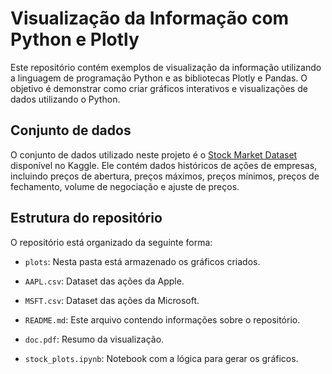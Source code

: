 # Visualização da Informação com Python e Plotly

Este repositório contém exemplos de visualização da informação utilizando a linguagem de programação Python e as bibliotecas Plotly e Pandas. O objetivo é demonstrar como criar gráficos interativos e visualizações de dados utilizando o Python.

## Conjunto de dados

O conjunto de dados utilizado neste projeto é o [Stock Market Dataset](https://www.kaggle.com/datasets/jacksoncrow/stock-market-dataset) disponível no Kaggle. Ele contém dados históricos de ações de empresas, incluindo preços de abertura, preços máximos, preços mínimos, preços de fechamento, volume de negociação e ajuste de preços.


## Estrutura do repositório

O repositório está organizado da seguinte forma:

- `plots`: Nesta pasta está armazenado os gráficos criados.

- `AAPL.csv`: Dataset das ações da Apple.

- `MSFT.csv`: Dataset das ações da Microsoft.

- `README.md`: Este arquivo contendo informações sobre o repositório.

- `doc.pdf`: Resumo da visualização.

- `stock_plots.ipynb`: Notebook com a lógica para gerar os gráficos.


